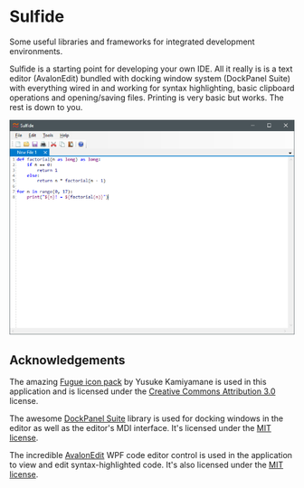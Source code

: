 # Sulfide
Some useful libraries and frameworks for integrated development environments. 

Sulfide is a starting point for developing your own IDE. All it really is is a text editor (AvalonEdit) bundled with docking window system (DockPanel Suite) with everything wired in and working for syntax highlighting, basic clipboard operations and opening/saving files. Printing is very basic but works. The rest is down to you.

![Screenshot](https://github.com/lambdacasserole/sulfide/raw/master/Assets/screenshot.png)

## Acknowledgements

The amazing [Fugue icon pack](http://p.yusukekamiyamane.com/) by Yusuke Kamiyamane is used in this application and is licensed under the [Creative Commons Attribution 3.0](http://creativecommons.org/licenses/by/3.0/) license.

The awesome [DockPanel Suite](https://github.com/dockpanelsuite/dockpanelsuite) library is used for docking windows in the editor as well as the editor's MDI interface. It's licensed under the [MIT license](https://opensource.org/licenses/MIT).

The incredible [AvalonEdit](https://github.com/icsharpcode/AvalonEdit) WPF code editor control is used in the application to view and edit syntax-highlighted code. It's also licensed under the [MIT license](https://opensource.org/licenses/MIT).
